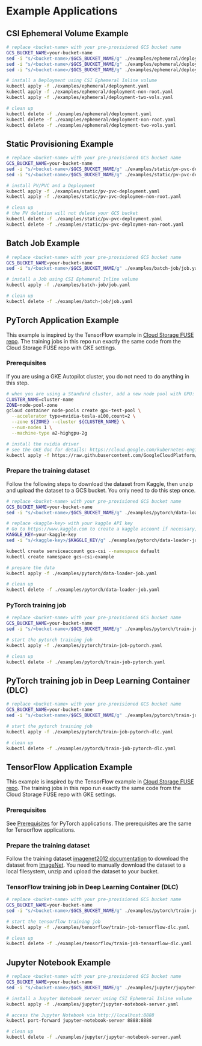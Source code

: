<!-- 
Copyright 2018 The Kubernetes Authors.
Copyright 2022 Google LLC

Licensed under the Apache License, Version 2.0 (the "License");
you may not use this file except in compliance with the License.
You may obtain a copy of the License at

    https://www.apache.org/licenses/LICENSE-2.0

Unless required by applicable law or agreed to in writing, software
distributed under the License is distributed on an "AS IS" BASIS,
WITHOUT WARRANTIES OR CONDITIONS OF ANY KIND, either express or implied.
See the License for the specific language governing permissions and
limitations under the License.
-->

# Example Applications

## CSI Ephemeral Volume Example

```bash
# replace <bucket-name> with your pre-provisioned GCS bucket name
GCS_BUCKET_NAME=your-bucket-name
sed -i "s/<bucket-name>/$GCS_BUCKET_NAME/g" ./examples/ephemeral/deployment.yaml
sed -i "s/<bucket-name>/$GCS_BUCKET_NAME/g" ./examples/ephemeral/deployment-non-root.yaml
sed -i "s/<bucket-name>/$GCS_BUCKET_NAME/g" ./examples/ephemeral/deployment-two-vols.yaml

# install a Deployment using CSI Ephemeral Inline volume
kubectl apply -f ./examples/ephemeral/deployment.yaml
kubectl apply -f ./examples/ephemeral/deployment-non-root.yaml
kubectl apply -f ./examples/ephemeral/deployment-two-vols.yaml

# clean up
kubectl delete -f ./examples/ephemeral/deployment.yaml
kubectl delete -f ./examples/ephemeral/deployment-non-root.yaml
kubectl delete -f ./examples/ephemeral/deployment-two-vols.yaml
```

## Static Provisioning Example

```bash
# replace <bucket-name> with your pre-provisioned GCS bucket name
GCS_BUCKET_NAME=your-bucket-name
sed -i "s/<bucket-name>/$GCS_BUCKET_NAME/g" ./examples/static/pv-pvc-deployment.yaml
sed -i "s/<bucket-name>/$GCS_BUCKET_NAME/g" ./examples/static/pv-pvc-deploymen-non-root.yaml

# install PV/PVC and a Deployment
kubectl apply -f ./examples/static/pv-pvc-deployment.yaml
kubectl apply -f ./examples/static/pv-pvc-deploymen-non-root.yaml

# clean up
# the PV deletion will not delete your GCS bucket
kubectl delete -f ./examples/static/pv-pvc-deployment.yaml
kubectl delete -f ./examples/static/pv-pvc-deploymen-non-root.yaml
```

## Batch Job Example

```bash
# replace <bucket-name> with your pre-provisioned GCS bucket name
GCS_BUCKET_NAME=your-bucket-name
sed -i "s/<bucket-name>/$GCS_BUCKET_NAME/g" ./examples/batch-job/job.yaml

# install a Job using CSI Ephemeral Inline volume
kubectl apply -f ./examples/batch-job/job.yaml

# clean up
kubectl delete -f ./examples/batch-job/job.yaml
```

## PyTorch Application Example

This example is inspired by the TensorFlow example in [Cloud Storage FUSE repo](https://github.com/GoogleCloudPlatform/gcsfuse/blob/master/perfmetrics/scripts/ml_tests/pytorch/dino/README-usage.md). The training jobs in this repo run exactly the same code from the Cloud Storage FUSE repo with GKE settings.

### Prerequisites

If you are using a GKE Autopilot cluster, you do not need to do anything in this step.

```bash
# when you are using a Standard cluster, add a new node pool with GPU:
CLUSTER_NAME=cluster-name
ZONE=node-pool-zone
gcloud container node-pools create gpu-test-pool \
  --accelerator type=nvidia-tesla-a100,count=2 \
  --zone ${ZONE} --cluster ${CLUSTER_NAME} \
  --num-nodes 1 \
  --machine-type a2-highgpu-2g

# install the nvidia driver
# see the GKE doc for details: https://cloud.google.com/kubernetes-engine/docs/how-to/gpus#installing_drivers
kubectl apply -f https://raw.githubusercontent.com/GoogleCloudPlatform/container-engine-accelerators/master/nvidia-driver-installer/cos/daemonset-preloaded.yaml
```

### Prepare the training dataset

Follow the following steps to download the dataset from Kaggle, then unzip and upload the dataset to a GCS bucket. You only need to do this step once.

```bash
# replace <bucket-name> with your pre-provisioned GCS bucket name
GCS_BUCKET_NAME=your-bucket-name
sed -i "s/<bucket-name>/$GCS_BUCKET_NAME/g" ./examples/pytorch/data-loader-job.yaml

# replace <kaggle-key> with your kaggle API key
# Go to https://www.kaggle.com to create a kaggle account if necessary, then read the "Authentication" section [here](https://www.kaggle.com/docs/api) for how to get your Kaggle API key. The format is {"username":"xxx","key":"xxx"}.
KAGGLE_KEY=your-kaggle-key
sed -i "s/<kaggle-key>/$KAGGLE_KEY/g" ./examples/pytorch/data-loader-job.yaml

kubectl create serviceaccount gcs-csi --namespace default
kubectl create namespace gcs-csi-example

# prepare the data
kubectl apply -f ./examples/pytorch/data-loader-job.yaml

# clean up
kubectl delete -f ./examples/pytorch/data-loader-job.yaml
```

### PyTorch training job

```bash
# replace <bucket-name> with your pre-provisioned GCS bucket name
GCS_BUCKET_NAME=your-bucket-name
sed -i "s/<bucket-name>/$GCS_BUCKET_NAME/g" ./examples/pytorch/train-job-pytorch.yaml

# start the pytorch training job
kubectl apply -f ./examples/pytorch/train-job-pytorch.yaml

# clean up
kubectl delete -f ./examples/pytorch/train-job-pytorch.yaml
```

## PyTorch training job in Deep Learning Container (DLC)

```bash
# replace <bucket-name> with your pre-provisioned GCS bucket name
GCS_BUCKET_NAME=your-bucket-name
sed -i "s/<bucket-name>/$GCS_BUCKET_NAME/g" ./examples/pytorch/train-job-pytorch-dlc.yaml

# start the pytorch training job
kubectl apply -f ./examples/pytorch/train-job-pytorch-dlc.yaml

# clean up
kubectl delete -f ./examples/pytorch/train-job-pytorch-dlc.yaml
```

## TensorFlow Application Example

This example is inspired by the TensorFlow example in [Cloud Storage FUSE repo](https://github.com/GoogleCloudPlatform/gcsfuse/blob/master/perfmetrics/scripts/ml_tests/tf/resnet/README.md). The training jobs in this repo run exactly the same code from the Cloud Storage FUSE repo with GKE settings.

### Prerequisites

See [Prerequisites](#prerequisites) for PyTorch applications. The prerequisites are the same for Tensorflow applications.

### Prepare the training dataset

Follow the training dataset [imagenet2012 documentation](https://www.tensorflow.org/datasets/catalog/imagenet2012) to download the dataset from [ImageNet](https://image-net.org/challenges/LSVRC/2012/2012-downloads.php#Images). You need to manually download the dataset to a local filesystem, unzip and upload the dataset to your bucket.

### TensorFlow training job in Deep Learning Container (DLC)

```bash
# replace <bucket-name> with your pre-provisioned GCS bucket name
GCS_BUCKET_NAME=your-bucket-name
sed -i "s/<bucket-name>/$GCS_BUCKET_NAME/g" ./examples/pytorch/train-job-tensorflow-dlc.yaml

# start the tensorflow training job
kubectl apply -f ./examples/tensorflow/train-job-tensorflow-dlc.yaml

# clean up
kubectl delete -f ./examples/tensorflow/train-job-tensorflow-dlc.yaml
```

## Jupyter Notebook Example

```bash
# replace <bucket-name> with your pre-provisioned GCS bucket name
GCS_BUCKET_NAME=your-bucket-name
sed -i "s/<bucket-name>/$GCS_BUCKET_NAME/g" ./examples/jupyter/jupyter-notebook-server.yaml

# install a Jupyter Notebook server using CSI Ephemeral Inline volume
kubectl apply -f ./examples/jupyter/jupyter-notebook-server.yaml

# access the Jupyter Notebook via http://localhost:8888
kubectl port-forward jupyter-notebook-server 8888:8888

# clean up
kubectl delete -f ./examples/jupyter/jupyter-notebook-server.yaml
```
